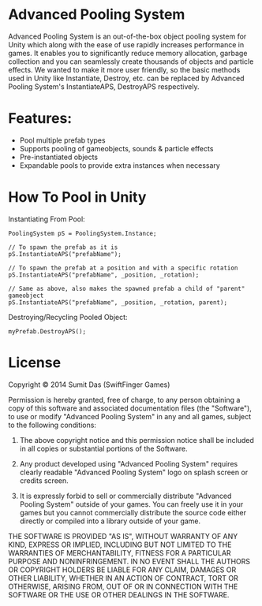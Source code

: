 Advanced Pooling System
=======================

Advanced Pooling System is an out-of-the-box object pooling system for Unity which along with the ease of use rapidly increases performance in games. It enables you to significantly reduce memory allocation, garbage collection and you can seamlessly create thousands of objects and particle effects. We wanted to make it more user friendly, so the basic methods used in Unity like Instantiate, Destroy, etc. can be replaced by Advanced Pooling System's InstantiateAPS, DestroyAPS respectively.

 Features:
=======================
- Pool multiple prefab types
- Supports pooling of gameobjects, sounds & particle effects
- Pre-instantiated objects
- Expandable pools to provide extra instances when necessary
 
How To Pool in Unity
=======================
Instantiating From Pool:

    PoolingSystem pS = PoolingSystem.Instance;

    // To spawn the prefab as it is
    pS.InstantiateAPS("prefabName");
     
    // To spawn the prefab at a position and with a specific rotation
    pS.InstantiateAPS("prefabName", _position, _rotation); 
     
    // Same as above, also makes the spawned prefab a child of "parent" gameobject
    pS.InstantiateAPS("prefabName", _position, _rotation, parent);


Destroying/Recycling Pooled Object:

    myPrefab.DestroyAPS();

License
=======================
Copyright © 2014 Sumit Das (SwiftFinger Games)

Permission is hereby granted, free of charge, to any person obtaining a copy
of this software and associated documentation files (the "Software"), to use
or modify "Advanced Pooling System" in any and all games, subject to the
following conditions:

1. The above copyright notice and this permission notice shall be included in
all copies or substantial portions of the Software.

2. Any product developed using "Advanced Pooling System" requires clearly
readable "Advanced Pooling System" logo on splash screen or credits screen.

3. It is expressly forbid to sell or commercially distribute "Advanced Pooling System"
outside of your games. You can freely use it in your games but you cannot commercially
distribute the source code either directly or compiled into a library outside of
your game.

THE SOFTWARE IS PROVIDED "AS IS", WITHOUT WARRANTY OF ANY KIND, EXPRESS OR
IMPLIED, INCLUDING BUT NOT LIMITED TO THE WARRANTIES OF MERCHANTABILITY,
FITNESS FOR A PARTICULAR PURPOSE AND NONINFRINGEMENT. IN NO EVENT SHALL THE
AUTHORS OR COPYRIGHT HOLDERS BE LIABLE FOR ANY CLAIM, DAMAGES OR OTHER
LIABILITY, WHETHER IN AN ACTION OF CONTRACT, TORT OR OTHERWISE, ARISING FROM,
OUT OF OR IN CONNECTION WITH THE SOFTWARE OR THE USE OR OTHER DEALINGS IN THE
SOFTWARE.
